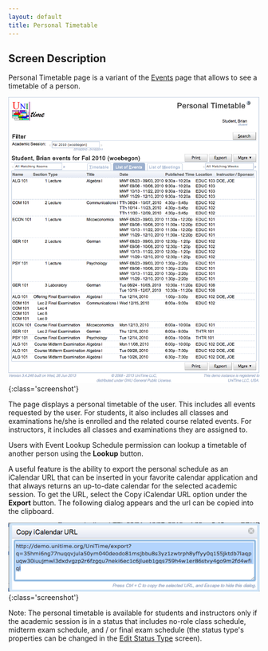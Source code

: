 ```yaml
---
layout: default
title: Personal Timetable
---
```



## Screen Description

Personal Timetable page is a variant of the [Events](events) page that allows to see a timetable of a person.

![Personal Timetable](images/personal-timetable-1.png){:class='screenshot'}

The page displays a personal timetable of the user. This includes all events requested by the user. For students, it also includes all classes and examinations he/she is enrolled and the related course related events. For instructors, it includes all classes and examinations they are assigned to.

Users with Event Lookup Schedule permission can lookup a timetable of another person using the **Lookup** button.

A useful feature is the ability to export the personal schedule as an iCalendar URL that can be inserted in your favorite calendar application and that always returns an up-to-date calendar for the selected academic session. To get the URL, select the Copy iCalendar URL option under the **Export** button. The following dialog appears and the url can be copied into the clipboard.

![Personal Timetable](images/personal-timetable-2.png){:class='screenshot'}

Note: The personal timetable is available for students and instructors only if the academic session is in a status that includes no-role class schedule, midterm exam schedule, and / or final exam schedule (the status type's properties can be changed in the [Edit Status Type](edit-status-type) screen).
